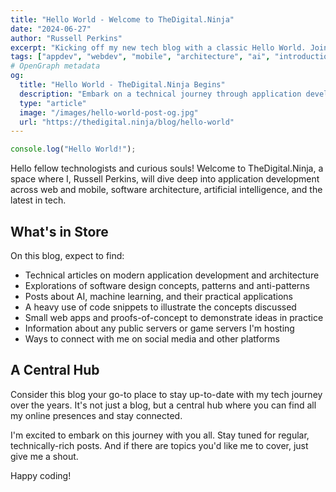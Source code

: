 ```yaml
---
title: "Hello World - Welcome to TheDigital.Ninja" 
date: "2024-06-27"
author: "Russell Perkins" 
excerpt: "Kicking off my new tech blog with a classic Hello World. Join me as I explore app dev, architecture, AI and more."
tags: ["appdev", "webdev", "mobile", "architecture", "ai", "introduction"]
# OpenGraph metadata
og:
  title: "Hello World - TheDigital.Ninja Begins"
  description: "Embark on a technical journey through application development, software architecture, AI and emerging tech with me, Russell Perkins, on my new blog TheDigital.Ninja."
  type: "article" 
  image: "/images/hello-world-post-og.jpg"
  url: "https://thedigital.ninja/blog/hello-world" 
---
```


```javascript
console.log("Hello World!");
```

Hello fellow technologists and curious souls! Welcome to TheDigital.Ninja, a space where I, Russell Perkins, will dive deep into application development across web and mobile, software architecture, artificial intelligence, and the latest in tech.

## What's in Store

On this blog, expect to find:

- Technical articles on modern application development and architecture
- Explorations of software design concepts, patterns and anti-patterns
- Posts about AI, machine learning, and their practical applications 
- A heavy use of code snippets to illustrate the concepts discussed
- Small web apps and proofs-of-concept to demonstrate ideas in practice
- Information about any public servers or game servers I'm hosting
- Ways to connect with me on social media and other platforms

## A Central Hub

Consider this blog your go-to place to stay up-to-date with my tech journey over the years. It's not just a blog, but a central hub where you can find all my online presences and stay connected.

I'm excited to embark on this journey with you all. Stay tuned for regular, technically-rich posts. And if there are topics you'd like me to cover, just give me a shout.

Happy coding!

